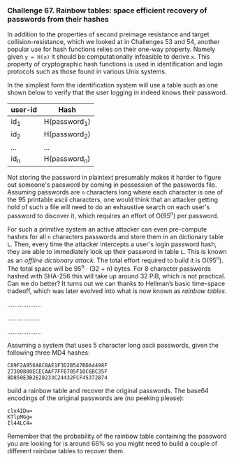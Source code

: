 ### Challenge 67. Rainbow tables: space efficient recovery of passwords from their hashes
In addition to the properties of second preimage resistance and target collision-resistance, which we looked at in
Challenges 53 and 54, another popular use for hash functions relies on their one-way property.
Namely  given `y = H(x)` it should be computationally infeasible to derive `x`. This property of cryptographic
hash functions is used in identification and login protocols such as those found in various Unix systems.

In the simplest form the identification system will use a table such as one shown below to verify that the user logging in 
indeed knows their password.

| user-id | Hash |
|---------|------|
| id<sub>1</sub>| H(password<sub>1</sub>) |
| id<sub>2</sub>| H(password<sub>2</sub>) |
| ...|...|
| id<sub>n</sub>| H(password<sub>n</sub>) |

Not storing the password in plaintext presumably makes it harder to figure out someone's password by coming
in possession of the passwords file. Assuming passwords are `n` characters long where each character is one of the 95
printable ascii characters, one would think that an attacker getting hold of such a file will need to do an exhaustive
search on each user's password to discover it, which requires an effort of O(95<sup>n</sup>) per password.

For such a primitive system an active attacker can even pre-compute hashes for all `n` characters passwords and store them
in an dictionary table `L`. Then, every time the attacker intercepts a user's login password hash, they are able to immediately
look up their password in table `L`. This is known as an _offline dictionary attack_. The total effort required to build it
is O(95<sup>n</sup>). The total space will be 95<sup>n</sup> · (32 + n) bytes. For 8 character passwords hashed with
SHA-256 this will take up around 32 PiB, which is not practical. Can we do better? It turns out we can thanks to 
Hellman’s basic time-space tradeoff, which was later evolved into what is now known as _rainbow tables_.


...................

...................

...................


Assuming a system that uses 5 character long ascii passwords, given the following three MD4 hashes:
```
C89F2A956A8C8AE1F3D2B547BDA4498F
27300880ECECAAF7FF6705F10C6BC35F
8D850E3B2E28233C24432FCF45372B74
```
build a rainbow table and recover the original passwords. The base64 encodings of the original passwords are (no peeking please):
```
clx4IDw=
KTlpMGg=
Il44LC4=
```

Remember that the probability of the rainbow table containing the password you are looking for is around 66% so you
might need to build a couple of different rainbow tables to recover them.
